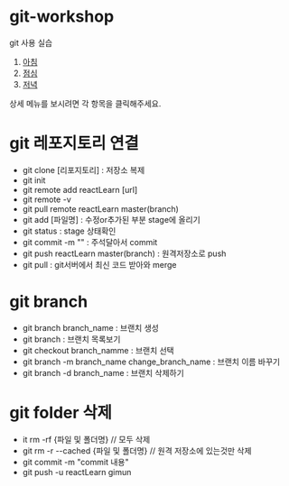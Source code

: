 # git-workshop
git 사용 실습


1. [아침](morning.md)
2. [점심](lunch.md)
3. [저녁](dinner.md)


상세 메뉴를 보시려면 각 항목을 클릭해주세요.

# git 레포지토리 연결 
- git clone [리포지토리] : 저장소 복제
- git init
- git remote add reactLearn [url]
- git remote -v
- git pull remote reactLearn master(branch)
- git add [파일명] : 수정or추가된 부분 stage에 올리기
- git status : stage 상태확인
- git commit -m "" : 주석달아서 commit
- git push reactLearn master(branch) : 원격저장소로 push 
- git pull : git서버에서 최신 코드 받아와 merge

# git branch
- git branch branch_name : 브랜치 생성
- git branch : 브랜치 목록보기
- git checkout branch_namme  : 브랜치 선택
- git branch -m branch_name change_branch_name : 브랜치 이름 바꾸기
- git branch -d branch_name : 브랜치 삭제하기

# git folder 삭제 
- it rm -rf {파일 및 폴더명} // 모두 삭제
- git rm -r --cached {파일 및 폴더명} // 원격 저장소에 있는것만 삭제
- git commit -m "commit 내용"
- git push -u reactLearn gimun



